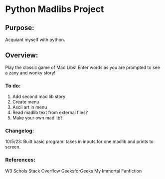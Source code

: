 # Python Madlibs Project

## Purpose:
Acquiant myself with python.

## Overview:
Play the classic game of Mad Libs! Enter words as you are prompted to see a zany and wonky story!

### To do:
1. Add second mad lib story
2. Create menu
3. Ascii art in menu
4. Read madlib text from external files?
5. Make your own mad lib?

### Changelog:
10/5/23: Built basic program: takes in inputs for one madlib and prints to screen.

### References:
W3 Schols
Stack Overflow
GeeksforGeeks
My Immortal Fanfiction